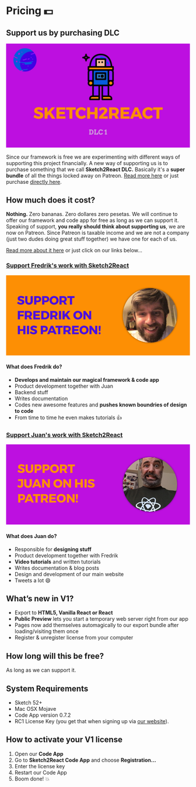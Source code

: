 # Pricing 💵

## **Support us by purchasing DLC**

![](.gitbook/assets/s2rdlc.jpg)

Since our framework is free we are experimenting with different ways of supporting this project financially. A new way of supporting us is to purchase something that we call **Sketch2React DLC.** Basically it's a **super bundle** of all the things locked away on Patreon. [Read more here](https://medium.com/sketch2react/sketch2react-dlc-1-is-here-4e8055568fab) or just purchase [directly here](https://gum.co/dWfpH).

## **How much does it cost?**

**Nothing.** Zero bananas. Zero dollares zero pesetas. We will continue to offer our framework and code app for free as long as we can support it. Speaking of support, **you really should think about supporting us**, we are now on Patreon. Since Patreon is taxable income and we are not a company \(just two dudes doing great stuff together\) we have one for each of us.

[Read more about it here](https://medium.com/sketch2react/support-sketch2react-on-patreon-b76ef1f21356) or just click on our links below…

### [Support Fredrik's work with Sketch2React](https://www.patreon.com/sketch2react)

![](.gitbook/assets/fredrikpatreonbadge-2x.png)

#### What does Fredrik do?

* **Develops and maintain our magical framework & code app**
* Product development together with Juan
* Backend stuff
* Writes documentation
* Codes new awesome features and **pushes known boundries of design to code** 
* From time to time he even makes tutorials 👍

### [Support Juan's work with Sketch2React](https://www.patreon.com/designforventures)

![](.gitbook/assets/juanpatreonbadge-2x.png)

#### What does Juan do?

* Responsible for **designing stuff**
* Product development together with Fredrik
* **Video tutorials** and written tutorials
* Writes documentation & blog posts 
* Design and development of our main website
* Tweets a lot 😄

## **What’s new in V1?**

* Export to **HTML5, Vanilla React or React**
* **Public Preview** lets you start a temporary web server right from our app
* Pages now add themselves automagically to our export bundle after loading/visiting them once
* Register & unregister license from your computer

## **How long will this be free?**

As long as we can support it.

## **System Requirements**

* Sketch 52+
* Mac OSX Mojave
* Code App version 0.7.2
* RC1 License Key \(you get that when signing up via [our website](https://sketch2react.io/)\).

## **How to activate your V1 license**

1. Open our **Code App**
2. Go to **Sketch2React Code App** and choose **Registration…**
3. Enter the license key
4. Restart our Code App
5. Boom done! 💥

